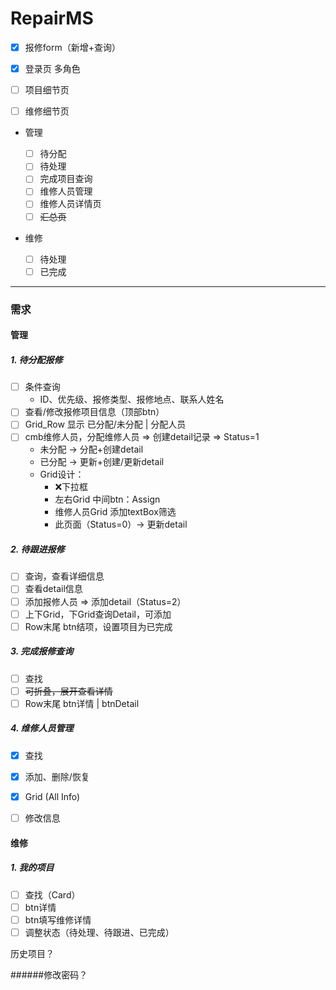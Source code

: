 # RepairMS

- [x] 报修form（新增+查询）

- [x] 登录页 多角色

- [ ] 项目细节页

- [ ] 维修细节页

- 管理

  - [ ] 待分配
  - [ ] 待处理
  - [ ] 完成项目查询
  - [ ] 维修人员管理
  - [ ] 维修人员详情页
  - [ ] ~~汇总页~~

- 维修

  - [ ] 待处理
  - [ ] 已完成

---

### 需求

#### 管理

##### 1. 待分配报修

  - [ ] 条件查询
      * ID、优先级、报修类型、报修地点、联系人姓名
  - [ ] 查看/修改报修项目信息（顶部btn）
  - [ ] Grid_Row 显示 已分配/未分配 | 分配人员
  - [ ] cmb维修人员，分配维修人员 => 创建detail记录 => Status=1
      -  未分配 → 分配+创建detail
      -  已分配 → 更新+创建/更新detail
      -  Grid设计：
         -  ❌下拉框
         -  左右Grid 中间btn：Assign
         -  维修人员Grid 添加textBox筛选
         -  此页面（Status=0）→ 更新detail

##### 2. 待跟进报修

  - [ ] 查询，查看详细信息
  - [ ] 查看detail信息
  - [ ] 添加报修人员 => 添加detail（Status=2）
  - [ ] 上下Grid，下Grid查询Detail，可添加
  - [ ] Row末尾 btn结项，设置项目为已完成

##### 3. 完成报修查询

- [ ] 查找
- [ ] ~~可折叠，展开查看详情~~
- [ ] Row末尾 btn详情 | btnDetail

##### 4. 维修人员管理

- [x] 查找
- [x] 添加、删除/恢复
- [x] Grid (All Info)

- [ ] 修改信息



#### 维修

##### 1. 我的项目

- [ ] 查找（Card）
- [ ] btn详情
- [ ] btn填写维修详情
- [ ] 调整状态（待处理、待跟进、已完成）

历史项目？

######修改密码？


